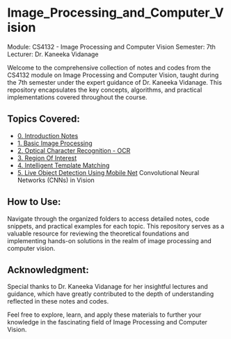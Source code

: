 # Image_Processing_and_Computer_Vision

Module: CS4132 - Image Processing and Computer Vision
Semester: 7th
Lecturer: Dr. Kaneeka Vidanage

Welcome to the comprehensive collection of notes and codes from the CS4132 module on Image Processing and Computer Vision, taught during the 7th semester under the expert guidance of Dr. Kaneeka Vidanage. This repository encapsulates the key concepts, algorithms, and practical implementations covered throughout the course.

## Topics Covered:

* [0. Introduction Notes](https://github.com/HimashaRandil/Image_Processing_and_Computer_Vision/tree/main/0.%20Introduction%20Notes)
* [1. Basic Image Processing](https://github.com/HimashaRandil/Image_Processing_and_Computer_Vision/tree/main/1.%20Basic%20Image%20Processing)
* [2. Optical Character Recognition - OCR](https://github.com/HimashaRandil/Image_Processing_and_Computer_Vision/tree/main/2.%20OCR%20-%20Optical%20Charater%20Recognition)
* [3. Region Of Interest](https://github.com/HimashaRandil/Image_Processing_and_Computer_Vision/tree/main/3.%20Region%20of%20Intretst)
* [4. Intelligent Template Matching](https://github.com/HimashaRandil/Image_Processing_and_Computer_Vision/tree/main/4.%20Intelligent%20Template%20Macthing)
* [5. Live Object Detection Using Mobile Net](https://github.com/HimashaRandil/Image_Processing_and_Computer_Vision/tree/main/5.%20Live%20Object%20Detection%20Using%20MobileNet)
Convolutional Neural Networks (CNNs) in Vision

## How to Use:
Navigate through the organized folders to access detailed notes, code snippets, and practical examples for each topic. This repository serves as a valuable resource for reviewing the theoretical foundations and implementing hands-on solutions in the realm of image processing and computer vision.

## Acknowledgment:
Special thanks to Dr. Kaneeka Vidanage for her insightful lectures and guidance, which have greatly contributed to the depth of understanding reflected in these notes and codes.

Feel free to explore, learn, and apply these materials to further your knowledge in the fascinating field of Image Processing and Computer Vision.
